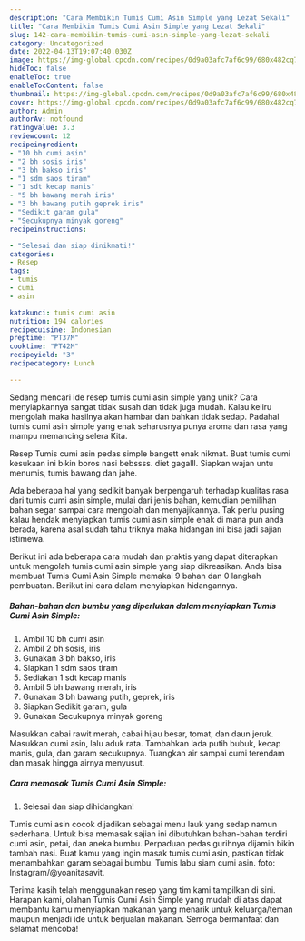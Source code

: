 ```yaml
---
description: "Cara Membikin Tumis Cumi Asin Simple yang Lezat Sekali"
title: "Cara Membikin Tumis Cumi Asin Simple yang Lezat Sekali"
slug: 142-cara-membikin-tumis-cumi-asin-simple-yang-lezat-sekali
category: Uncategorized
date: 2022-04-13T19:07:40.030Z
image: https://img-global.cpcdn.com/recipes/0d9a03afc7af6c99/680x482cq70/tumis-cumi-asin-simple-foto-resep-utama.jpg
hideToc: false
enableToc: true
enableTocContent: false
thumbnail: https://img-global.cpcdn.com/recipes/0d9a03afc7af6c99/680x482cq70/tumis-cumi-asin-simple-foto-resep-utama.jpg
cover: https://img-global.cpcdn.com/recipes/0d9a03afc7af6c99/680x482cq70/tumis-cumi-asin-simple-foto-resep-utama.jpg
author: Admin
authorAv: notfound
ratingvalue: 3.3
reviewcount: 12
recipeingredient:
- "10 bh cumi asin"
- "2 bh sosis iris"
- "3 bh bakso iris"
- "1 sdm saos tiram"
- "1 sdt kecap manis"
- "5 bh bawang merah iris"
- "3 bh bawang putih geprek iris"
- "Sedikit garam gula"
- "Secukupnya minyak goreng"
recipeinstructions:

- "Selesai dan siap dinikmati!"
categories:
- Resep
tags:
- tumis
- cumi
- asin

katakunci: tumis cumi asin 
nutrition: 194 calories
recipecuisine: Indonesian
preptime: "PT37M"
cooktime: "PT42M"
recipeyield: "3"
recipecategory: Lunch

---
```





Sedang mencari ide resep tumis cumi asin simple yang unik? Cara menyiapkannya sangat tidak susah dan tidak juga mudah. Kalau keliru mengolah maka hasilnya akan hambar dan bahkan tidak sedap. Padahal tumis cumi asin simple yang enak seharusnya punya aroma dan rasa yang mampu memancing selera Kita.





Resep Tumis cumi asin pedas simple bangett enak nikmat. Buat tumis cumi kesukaan ini bikin boros nasi bebssss. diet gagalll. Siapkan wajan untu menumis, tumis bawang dan jahe.

Ada beberapa hal yang sedikit banyak berpengaruh terhadap kualitas rasa dari tumis cumi asin simple, mulai dari jenis bahan, kemudian pemilihan bahan segar sampai cara mengolah dan menyajikannya. Tak perlu pusing kalau hendak menyiapkan tumis cumi asin simple enak di mana pun anda berada, karena asal sudah tahu triknya maka hidangan ini bisa jadi sajian istimewa.






Berikut ini ada beberapa cara mudah dan praktis yang dapat diterapkan untuk mengolah tumis cumi asin simple yang siap dikreasikan. Anda bisa membuat Tumis Cumi Asin Simple memakai 9 bahan dan 0 langkah pembuatan. Berikut ini cara dalam menyiapkan hidangannya.

<!--inarticleads1-->

##### Bahan-bahan dan bumbu yang diperlukan dalam menyiapkan Tumis Cumi Asin Simple:

1. Ambil 10 bh cumi asin
1. Ambil 2 bh sosis, iris
1. Gunakan 3 bh bakso, iris
1. Siapkan 1 sdm saos tiram
1. Sediakan 1 sdt kecap manis
1. Ambil 5 bh bawang merah, iris
1. Gunakan 3 bh bawang putih, geprek, iris
1. Siapkan Sedikit garam, gula
1. Gunakan Secukupnya minyak goreng


Masukkan cabai rawit merah, cabai hijau besar, tomat, dan daun jeruk. Masukkan cumi asin, lalu aduk rata. Tambahkan lada putih bubuk, kecap manis, gula, dan garam secukupnya. Tuangkan air sampai cumi terendam dan masak hingga airnya menyusut. 

<!--inarticleads2-->

##### Cara memasak Tumis Cumi Asin Simple:


1. Selesai dan siap dihidangkan!

Tumis cumi asin cocok dijadikan sebagai menu lauk yang sedap namun sederhana. Untuk bisa memasak sajian ini dibutuhkan bahan-bahan terdiri cumi asin, petai, dan aneka bumbu. Perpaduan pedas gurihnya dijamin bikin tambah nasi. Buat kamu yang ingin masak tumis cumi asin, pastikan tidak menambahkan garam sebagai bumbu. Tumis labu siam cumi asin. foto: Instagram/@yoanitasavit. 

Terima kasih telah menggunakan resep yang tim kami tampilkan di sini. Harapan kami, olahan Tumis Cumi Asin Simple yang mudah di atas dapat membantu kamu menyiapkan makanan yang menarik untuk keluarga/teman maupun menjadi ide untuk berjualan makanan. Semoga bermanfaat dan selamat mencoba!
